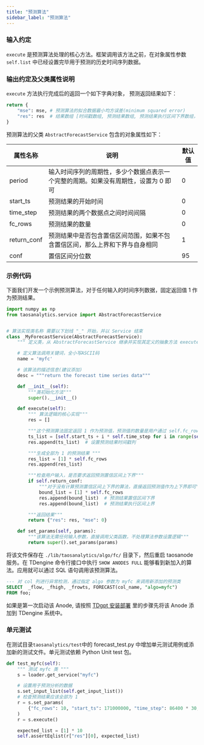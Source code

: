 ```yaml
---
title: "预测算法"
sidebar_label: "预测算法"
---
```


### 输入约定
`execute` 是预测算法处理的核心方法。框架调用该方法之前，在对象属性参数 `self.list` 中已经设置完毕用于预测的历史时间序列数据。

### 输出约定及父类属性说明
`execute` 方法执行完成后的返回一个如下字典对象， 预测返回结果如下：
```python
return {
    "mse": mse, # 预测算法的拟合数据最小均方误差(minimum squared error)
    "res": res  # 结果数组 [时间戳数组, 预测结果数组, 预测结果执行区间下界数组，预测结果执行区间上界数组]
}
```


预测算法的父类 `AbstractForecastService` 包含的对象属性如下：

|属性名称|说明|默认值|
|---|---|---|
|period|输入时间序列的周期性，多少个数据点表示一个完整的周期。如果没有周期性，设置为 0 即可|	0|
|start_ts|预测结果的开始时间|	0|
|time_step|预测结果的两个数据点之间时间间隔|0	|
|fc_rows|预测结果的数量|	0	|
|return_conf|预测结果中是否包含置信区间范围，如果不包含置信区间，那么上界和下界与自身相同|	1|	
|conf|置信区间分位数|95|



### 示例代码
下面我们开发一个示例预测算法，对于任何输入的时间序列数据，固定返回值 1 作为预测结果。

```python
import numpy as np
from taosanalytics.service import AbstractForecastService


# 算法实现类名称 需要以下划线 "_" 开始，并以 Service 结束
class _MyForecastService(AbstractForecastService):
    """ 定义类，从 AbstractForecastService 继承并实现其定义的抽象方法 execute  """

    # 定义算法调用关键词，全小写ASCII码
    name = 'myfc'

    # 该算法的描述信息(建议添加)
    desc = """return the forecast time series data"""

    def __init__(self):
        """类初始化方法"""
        super().__init__()

    def execute(self):
        """ 算法逻辑的核心实现"""
        res = []

        """这个预测算法固定返回 1 作为预测值，预测值的数量是用户通过 self.fc_rows 指定"""
        ts_list = [self.start_ts + i * self.time_step for i in range(self.fc_rows)]
        res.append(ts_list)  # 设置预测结果时间戳列

        """生成全部为 1 的预测结果 """
        res_list = [1] * self.fc_rows
        res.append(res_list)

        """检查用户输入，是否要求返回预测置信区间上下界"""
        if self.return_conf:
            """对于没有计算预测置信区间上下界的算法，直接返回预测值作为上下界即可"""
            bound_list = [1] * self.fc_rows
            res.append(bound_list)  # 预测结果置信区间下界
            res.append(bound_list)  # 预测结果执行区间上界

        """返回结果"""
        return {"res": res, "mse": 0}

    def set_params(self, params):
        """该算法无需任何输入参数，直接调用父类函数，不处理算法参数设置逻辑"""
        return super().set_params(params)

```

将该文件保存在 `./lib/taosanalytics/algo/fc/` 目录下，然后重启 taosanode 服务。在 TDengine 命令行接口中执行 `SHOW ANODES FULL` 能够看到新加入的算法。应用就可以通过 SQL 语句调用该预测算法。

```SQL
--- 对 col 列进行异常检测，通过指定 algo 参数为 myfc 来调用新添加的预测类
SELECT  _flow, _fhigh, _frowts, FORECAST(col_name, "algo=myfc")
FROM foo;
```

如果是第一次启动该 Anode, 请按照 [TDgpt 安装部署](../../management/) 里的步骤先将该 Anode 添加到 TDengine 系统中。

### 单元测试

在测试目录`taosanalytics/test`中的 forecast_test.py 中增加单元测试用例或添加新的测试文件。单元测试依赖 Python Unit test 包。

```python
def test_myfc(self):
    """ 测试 myfc 类 """
    s = loader.get_service("myfc")

    # 设置用于预测分析的数据
    s.set_input_list(self.get_input_list())
    # 检查预测结果应该全部为 1
    r = s.set_params(
        {"fc_rows": 10, "start_ts": 171000000, "time_step": 86400 * 30, "start_p": 0}
    )
    r = s.execute()

    expected_list = [1] * 10
    self.assertEqlist(r["res"][0], expected_list)
```
